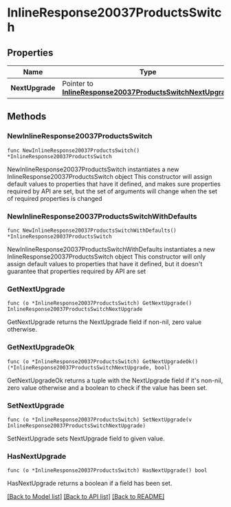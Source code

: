 # InlineResponse20037ProductsSwitch

## Properties

Name | Type | Description | Notes
------------ | ------------- | ------------- | -------------
**NextUpgrade** | Pointer to [**InlineResponse20037ProductsSwitchNextUpgrade**](InlineResponse20037ProductsSwitchNextUpgrade.md) |  | [optional] 

## Methods

### NewInlineResponse20037ProductsSwitch

`func NewInlineResponse20037ProductsSwitch() *InlineResponse20037ProductsSwitch`

NewInlineResponse20037ProductsSwitch instantiates a new InlineResponse20037ProductsSwitch object
This constructor will assign default values to properties that have it defined,
and makes sure properties required by API are set, but the set of arguments
will change when the set of required properties is changed

### NewInlineResponse20037ProductsSwitchWithDefaults

`func NewInlineResponse20037ProductsSwitchWithDefaults() *InlineResponse20037ProductsSwitch`

NewInlineResponse20037ProductsSwitchWithDefaults instantiates a new InlineResponse20037ProductsSwitch object
This constructor will only assign default values to properties that have it defined,
but it doesn't guarantee that properties required by API are set

### GetNextUpgrade

`func (o *InlineResponse20037ProductsSwitch) GetNextUpgrade() InlineResponse20037ProductsSwitchNextUpgrade`

GetNextUpgrade returns the NextUpgrade field if non-nil, zero value otherwise.

### GetNextUpgradeOk

`func (o *InlineResponse20037ProductsSwitch) GetNextUpgradeOk() (*InlineResponse20037ProductsSwitchNextUpgrade, bool)`

GetNextUpgradeOk returns a tuple with the NextUpgrade field if it's non-nil, zero value otherwise
and a boolean to check if the value has been set.

### SetNextUpgrade

`func (o *InlineResponse20037ProductsSwitch) SetNextUpgrade(v InlineResponse20037ProductsSwitchNextUpgrade)`

SetNextUpgrade sets NextUpgrade field to given value.

### HasNextUpgrade

`func (o *InlineResponse20037ProductsSwitch) HasNextUpgrade() bool`

HasNextUpgrade returns a boolean if a field has been set.


[[Back to Model list]](../README.md#documentation-for-models) [[Back to API list]](../README.md#documentation-for-api-endpoints) [[Back to README]](../README.md)


